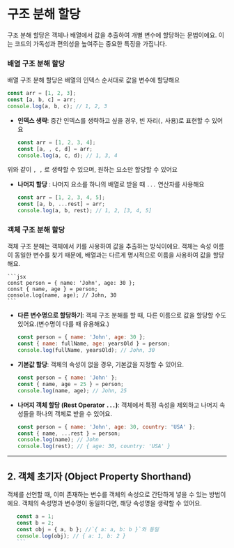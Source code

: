 # 구조 분해 할당

구조 분해 할당은 객체나 배열에서 값을 추출하여 개별 변수에 할당하는 문법이에요. 
이는 코드의 가독성과 편의성을 높여주는 중요한 특징을 가집니다.

### **배열 구조 분해 할당**
배열 구조 분해 할당은 배열의 인덱스 순서대로 값을 변수에 할당해요

```jsx
const arr = [1, 2, 3];
const [a, b, c] = arr;
console.log(a, b, c); // 1, 2, 3
```

- **인덱스 생략**: 중간 인덱스를 생략하고 싶을 경우, 빈 자리(`,` 사용)로 표현할 수 있어요
    
    ```jsx
    const arr = [1, 2, 3, 4];
    const [a, , c, d] = arr;
    console.log(a, c, d); // 1, 3, 4
    ```
    

위와 같이 `, ,` 로 생략할 수 있으며, 원하는 요소만 할당할 수 있어요

- **나머지 할당** : 나머지 요소를 하나의 배열로 받을 때 `...` 연산자를 사용해요
    
    ```jsx
    const arr = [1, 2, 3, 4, 5];
    const [a, b, ...rest] = arr;
    console.log(a, b, rest); // 1, 2, [3, 4, 5]
    ```
    

### **객체 구조 분해 할당**

객체 구조 분해는 객체에서 키를 사용하여 값을 추출하는 방식이에요. 객체는 속성 이름이 동일한 변수를 찾기 때문에, 배열과는 다르게 명시적으로 이름을 사용하여 값을 할당해요.

    ```jsx
    const person = { name: 'John', age: 30 };
    const { name, age } = person;
    console.log(name, age); // John, 30
    ```
    
- **다른 변수명으로 할당하기**: 객체 구조 분해를 할 때, 다른 이름으로 값을 할당할 수도 있어요.(변수명이 다를 때 유용해요.)
    
    ```jsx
    const person = { name: 'John', age: 30 };
    const { name: fullName, age: yearsOld } = person;
    console.log(fullName, yearsOld); // John, 30
    ```
    
- **기본값 할당**: 객체의 속성이 없을 경우, 기본값을 지정할 수 있어요.
    
    ```jsx
    const person = { name: 'John' };
    const { name, age = 25 } = person;
    console.log(name, age); // John, 25
    ```
    
- **나머지 객체 할당 (Rest Operator `...`)**: 객체에서 특정 속성을 제외하고 나머지 속성들을 하나의 객체로 받을 수 있어요.
    
    ```jsx
    const person = { name: 'John', age: 30, country: 'USA' };
    const { name, ...rest } = person;
    console.log(name); // John
    console.log(rest); // { age: 30, country: 'USA' }
    ```
    

---
## 2. **객체 초기자 (Object Property Shorthand)**

객체를 선언할 때, 이미 존재하는 변수를 객체의 속성으로 간단하게 넣을 수 있는 방법이에요. 객체의 속성명과 변수명이 동일하다면, 해당 속성명을 생략할 수 있어요.
 ```jsx
    const a = 1;
    const b = 2;
    const obj = { a, b }; //`{ a: a, b: b }`와 동일
    console.log(obj); // { a: 1, b: 2 }
    ```